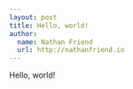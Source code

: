 ```yaml
---
layout: post
title: Hello, world!
author:
  name: Nathan Friend
  url: http://nathanfriend.io
---
```


Hello, world! 